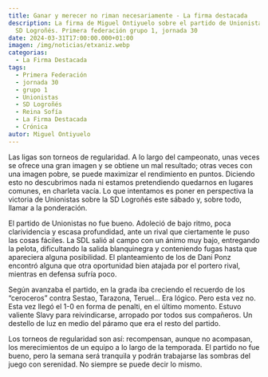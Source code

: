 ```yaml
---
title: Ganar y merecer no riman necesariamente - La firma destacada
description: La firma de Miguel Ontiyuelo sobre el partido de Unionistas contra
  SD Logroñés. Primera federación grupo 1, jornada 30
date: 2024-03-31T17:00:00.000+01:00
imagen: /img/noticias/etxaniz.webp
categorias:
  - La Firma Destacada
tags:
  - Primera Federación
  - jornada 30
  - grupo 1
  - Unionistas
  - SD Logroñés
  - Reina Sofía
  - La Firma Destacada
  - Crónica
autor: Miguel Ontiyuelo
---
```


Las ligas son torneos de regularidad. A lo largo del campeonato, unas veces se ofrece una gran imagen y se obtiene un mal resultado; otras veces con una imagen pobre, se puede maximizar el rendimiento en puntos. Diciendo esto no descubrimos nada ni estamos pretendiendo quedarnos en lugares comunes, en charleta vacía. Lo que intentamos es poner en perspectiva la victoria de Unionistas sobre la SD Logroñés este sábado y, sobre todo, llamar a la ponderación.

El partido de Unionistas no fue bueno. Adoleció de bajo ritmo, poca clarividencia y escasa profundidad, ante un rival que ciertamente le puso las cosas fáciles. La SDL salió al campo con un ánimo muy bajo, entregando la pelota, dificultando la salida blanquinegra y conteniendo fugas hasta que apareciera alguna posibilidad. El planteamiento de los de Dani Ponz encontró alguna que otra oportunidad bien atajada por el portero rival, mientras en defensa sufría poco.

Según avanzaba el partido, en la grada iba creciendo el recuerdo de los “ceroceros” contra Sestao, Tarazona, Teruel… Era lógico. Pero esta vez no. Esta vez llegó el 1-0 en forma de penalti, en el último momento. Estuvo valiente Slavy para reivindicarse, arropado por todos sus compañeros. Un destello de luz en medio del páramo que era el resto del partido.

Los torneos de regularidad son así: recompensan, aunque no acompasan, los merecimientos de un equipo a lo largo de la temporada. El partido no fue bueno, pero la semana será tranquila y podrán trabajarse las sombras del juego con serenidad. No siempre se puede decir lo mismo.
